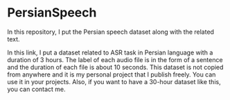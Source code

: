 # PersianSpeech
In this repository, I put the Persian speech dataset along with the related text.

In this link, I put a dataset related to ASR task in Persian language with a duration of 3 hours. 
The label of each audio file is in the form of a sentence and the duration of each file is about 10 seconds.
This dataset is not copied from anywhere and it is my personal project that I publish freely. You can use it in your projects.
Also, if you want to have a 30-hour dataset like this, you can contact me.
